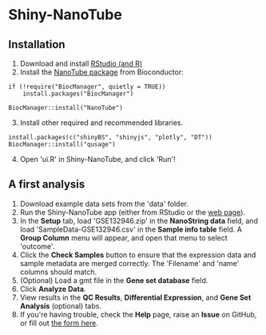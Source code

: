 # Shiny-NanoTube

## Installation
1. Download and install [RStudio (and R)](https://www.rstudio.com/products/rstudio/download/)
2. Install the [NanoTube package](http://www.bioconductor.org/packages/release/bioc/html/NanoTube.html) from Bioconductor:
```{r}
if (!require("BiocManager", quietly = TRUE))
    install.packages("BiocManager")

BiocManager::install("NanoTube")
```
3. Install other required and recommended libraries.
```{r}
install.packages(c("shinyBS", "shinyjs", "plotly", "DT"))
BiocManager::install("qusage")
```
4. Open 'ui.R' in Shiny-NanoTube, and click 'Run'!

## A first analysis
1. Download example data sets from the 'data' folder.
2. Run the Shiny-NanoTube app (either from RStudio or the [web page](research.butler.edu/nanotube)).
3. In the **Setup** tab, load 'GSE132946.zip' in the **NanoString data** field, and load 'SampleData-GSE132946.csv' in the **Sample info table** field. A **Group Column** menu will appear, and open that menu to select 'outcome'. 
4. Click the **Check Samples** button to ensure that the expression data and sample metadata are merged correctly.  The 'Filename' and 'name' columns should match.
5. (Optional) Load a gmt file in the **Gene set database** field.
6. Click **Analyze Data**.
7. View results in the **QC Results**, **Differential Expression**, and **Gene Set Analysis** (optional) tabs.
8. If you're having trouble, check the **Help** page, raise an **Issue** on GitHub, or fill out [the form here](https://research.butler.edu/caleb-class-lab/nanotube/).

